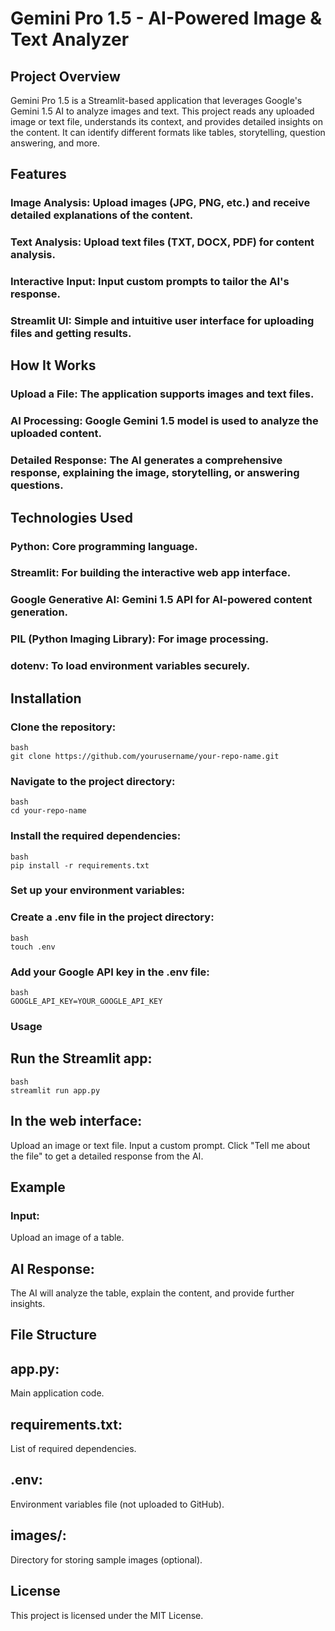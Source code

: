 # Gemini Pro 1.5 - AI-Powered Image & Text Analyzer
## Project Overview
Gemini Pro 1.5 is a Streamlit-based application that leverages Google's Gemini 1.5 AI to analyze images and text. This project reads any uploaded image or text file, understands its context, and provides detailed insights on the content. It can identify different formats like tables, storytelling, question answering, and more.

## Features
### Image Analysis: Upload images (JPG, PNG, etc.) and receive detailed explanations of the content.
### Text Analysis: Upload text files (TXT, DOCX, PDF) for content analysis.
### Interactive Input: Input custom prompts to tailor the AI's response.
### Streamlit UI: Simple and intuitive user interface for uploading files and getting results.
## How It Works
### Upload a File: The application supports images and text files.
### AI Processing: Google Gemini 1.5 model is used to analyze the uploaded content.
### Detailed Response: The AI generates a comprehensive response, explaining the image, storytelling, or answering questions.
## Technologies Used
### Python: Core programming language.
### Streamlit: For building the interactive web app interface.
### Google Generative AI: Gemini 1.5 API for AI-powered content generation.
### PIL (Python Imaging Library): For image processing.
### dotenv: To load environment variables securely.
## Installation
### Clone the repository:
```
bash
git clone https://github.com/yourusername/your-repo-name.git
```
### Navigate to the project directory:
```
bash
cd your-repo-name
```
### Install the required dependencies:
```
bash
pip install -r requirements.txt
```
### Set up your environment variables:

### Create a .env file in the project directory:

```
bash
touch .env
```
### Add your Google API key in the .env file:
```
bash
GOOGLE_API_KEY=YOUR_GOOGLE_API_KEY
```
### Usage
## Run the Streamlit app:

```
bash
streamlit run app.py
```

## In the web interface:

Upload an image or text file.
Input a custom prompt.
Click "Tell me about the file" to get a detailed response from the AI.
## Example
### Input:
Upload an image of a table.

## AI Response:
The AI will analyze the table, explain the content, and provide further insights.

## File Structure

## app.py:
Main application code.

## requirements.txt:
List of required dependencies.

## .env:
Environment variables file (not uploaded to GitHub).

## images/:
Directory for storing sample images (optional).

## License
This project is licensed under the MIT License.
